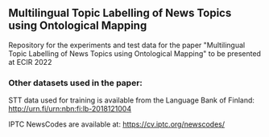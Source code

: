 ## Multilingual Topic Labelling of News Topics using Ontological Mapping
Repository for the experiments and test data for the paper "Multilingual Topic Labelling of News Topics using Ontological Mapping" to be presented at ECIR 2022 

### Other datasets used in the paper:
STT data used for training is available from the Language Bank of Finland: http://urn.fi/urn:nbn:fi:lb-2018121004

IPTC NewsCodes are available at: https://cv.iptc.org/newscodes/


